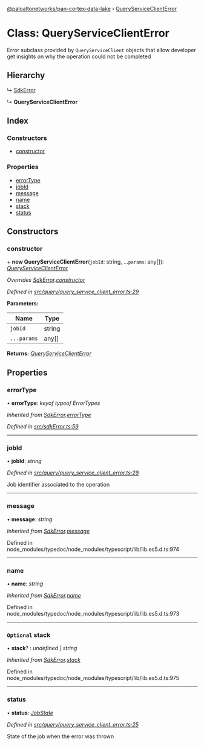 [@paloaltonetworks/pan-cortex-data-lake](../README.md) › [QueryServiceClientError](queryserviceclienterror.md)

# Class: QueryServiceClientError

Error subclass provided by `QueryServiceClient` objects that allow developer
get insights on why the operation could not be completed

## Hierarchy

  ↳ [SdkError](sdkerror.md)

  ↳ **QueryServiceClientError**

## Index

### Constructors

* [constructor](queryserviceclienterror.md#constructor)

### Properties

* [errorType](queryserviceclienterror.md#errortype)
* [jobId](queryserviceclienterror.md#jobid)
* [message](queryserviceclienterror.md#message)
* [name](queryserviceclienterror.md#name)
* [stack](queryserviceclienterror.md#optional-stack)
* [status](queryserviceclienterror.md#status)

## Constructors

###  constructor

\+ **new QueryServiceClientError**(`jobId`: string, ...`params`: any[]): *[QueryServiceClientError](queryserviceclienterror.md)*

*Overrides [SdkError](sdkerror.md).[constructor](sdkerror.md#constructor)*

*Defined in [src/query/query_service_client_error.ts:29](https://github.com/xhoms/pan-cortex-data-lake-nodejs/blob/master/src/query/query_service_client_error.ts#L29)*

**Parameters:**

Name | Type |
------ | ------ |
`jobId` | string |
`...params` | any[] |

**Returns:** *[QueryServiceClientError](queryserviceclienterror.md)*

## Properties

###  errorType

• **errorType**: *keyof typeof ErrorTypes*

*Inherited from [SdkError](sdkerror.md).[errorType](sdkerror.md#errortype)*

*Defined in [src/sdkError.ts:59](https://github.com/xhoms/pan-cortex-data-lake-nodejs/blob/master/src/sdkError.ts#L59)*

___

###  jobId

• **jobId**: *string*

*Defined in [src/query/query_service_client_error.ts:29](https://github.com/xhoms/pan-cortex-data-lake-nodejs/blob/master/src/query/query_service_client_error.ts#L29)*

Job identifier associated to the operation

___

###  message

• **message**: *string*

*Inherited from [SdkError](sdkerror.md).[message](sdkerror.md#message)*

Defined in node_modules/typedoc/node_modules/typescript/lib/lib.es5.d.ts:974

___

###  name

• **name**: *string*

*Inherited from [SdkError](sdkerror.md).[name](sdkerror.md#name)*

Defined in node_modules/typedoc/node_modules/typescript/lib/lib.es5.d.ts:973

___

### `Optional` stack

• **stack**? : *undefined | string*

*Inherited from [SdkError](sdkerror.md).[stack](sdkerror.md#optional-stack)*

Defined in node_modules/typedoc/node_modules/typescript/lib/lib.es5.d.ts:975

___

###  status

• **status**: *[JobState](../README.md#jobstate)*

*Defined in [src/query/query_service_client_error.ts:25](https://github.com/xhoms/pan-cortex-data-lake-nodejs/blob/master/src/query/query_service_client_error.ts#L25)*

State of the job when the error was thrown
